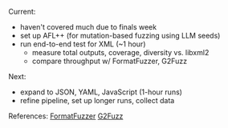 Current:

- haven't covered much due to finals week
- set up AFL++ (for mutation-based fuzzing using LLM seeds)
- run end-to-end test for XML (~1 hour)
  - measure total outputs, coverage, diversity vs. libxml2
  - compare throughput w/ FormatFuzzer, G2Fuzz

Next:

- expand to JSON, YAML, JavaScript (1-hour runs)
- refine pipeline, set up longer runs, collect data

References:
[FormatFuzzer](https://arxiv.org/pdf/2109.11277)
[G2Fuzz](https://arxiv.org/pdf/2501.19282v1)
